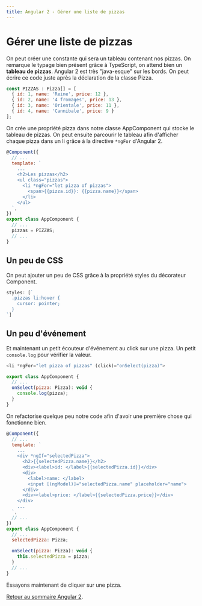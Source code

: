 ```yaml
---
title: Angular 2 - Gérer une liste de pizzas
---
```


# Gérer une liste de pizzas

On peut créer une constante qui sera un tableau contenant nos pizzas. On remarque le typage bien présent grâce à TypeScript, on attend bien un **tableau de pizzas**. Angular 2 est très "java-esque" sur les bords. On peut écrire ce code juste après la déclaration de la classe Pizza.

```js
const PIZZAS : Pizza[] = [
  { id: 1, name: 'Reine', price: 12 },
  { id: 2, name: '4 fromages', price: 13 },
  { id: 3, name: 'Orientale', price: 11 },
  { id: 4, name: 'Cannibale', price: 9 }
];
```

On crée une propriété pizza dans notre classe AppComponent qui stocke le tableau de pizzas. On peut ensuite parcourir le tableau afin d'afficher chaque pizza dans un li grâce à la directive ```*ngFor``` d'Angular 2.

```js
@Component({
  // ...
  template: `
    ...
    <h2>Les pizzas</h2>
    <ul class="pizzas">
      <li *ngFor="let pizza of pizzas">
        <span>{{pizza.id}}: {{pizza.name}}</span>
      </li>
    </ul>
  `,
})
export class AppComponent {
  // ...
  pizzas = PIZZAS;
  // ...
}
```

## Un peu de CSS

On peut ajouter un peu de CSS grâce à la propriété styles du décorateur Component.

```js
styles: [`
  .pizzas li:hover {
    cursor: pointer;
  }
`]
```

## Un peu d'événement

Et maintenant un petit écouteur d'événement au click sur une pizza. Un petit ```console.log``` pour vérifier la valeur.

```js
<li *ngFor="let pizza of pizzas" (click)="onSelect(pizza)">

export class AppComponent {
  // ...
  onSelect(pizza: Pizza): void {
    console.log(pizza);
  }
}
```

On refactorise quelque peu notre code afin d'avoir une première chose qui fonctionne bien.

```js
@Component({
  // ...
  template: `
    ...
    <div *ngIf="selectedPizza">
      <h2>{{selectedPizza.name}}</h2>
      <div><label>id: </label>{{selectedPizza.id}}</div>
      <div>
        <label>name: </label>
        <input [(ngModel)]="selectedPizza.name" placeholder="name">
      </div>
      <div><label>price: </label>{{selectedPizza.price}}</div>
    </div>
    ...
  `,
  // ...
})
export class AppComponent {
  // ...
  selectedPizza: Pizza;

  onSelect(pizza: Pizza): void {
    this.selectedPizza = pizza;
  }
  // ...
}
```

Essayons maintenant de cliquer sur une pizza.

[Retour au sommaire Angular 2](../angular2).
